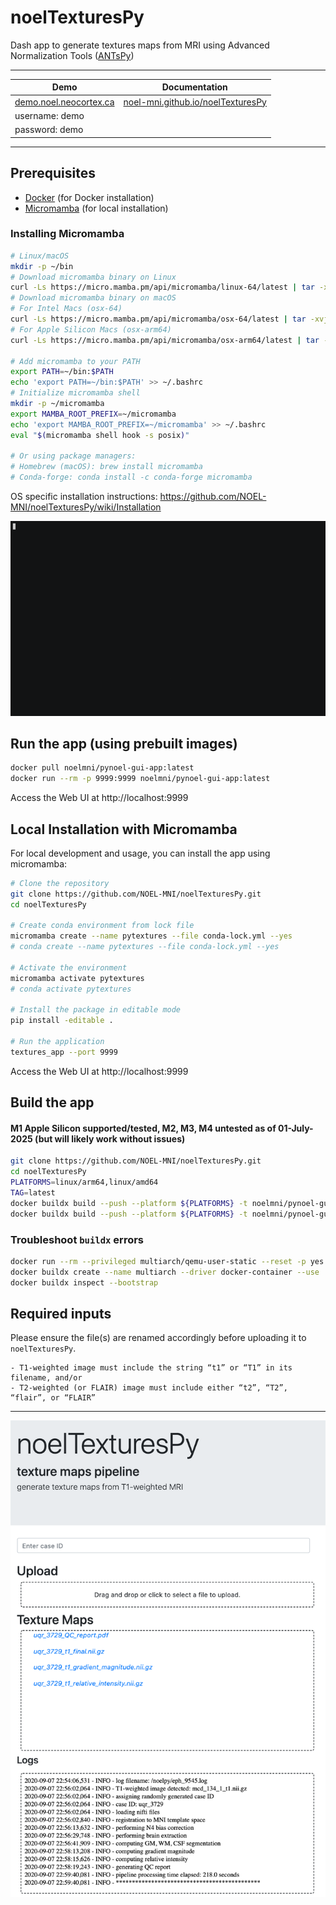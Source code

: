 # noelTexturesPy
Dash app to generate textures maps from MRI using Advanced Normalization Tools ([ANTsPy](https://antspyx.readthedocs.io/en/latest/))
<hr>

| **Demo**                       | **Documentation**                          |
|--------------------------------|--------------------------------------------|
|<a href="https://demo.noel.neocortex.ca" target="_blank">demo.noel.neocortex.ca</a>  | <a href="https://noel-mni.github.io/noelTexturesPy/" target="_blank">noel-mni.github.io/noelTexturesPy</a>  |
| username: demo                 |                                            |
| password: demo                 |                                            |

<hr>


## Prerequisites
- [Docker](https://www.docker.com/get-started) (for Docker installation)
- [Micromamba](https://mamba.readthedocs.io/en/latest/installation/micromamba-installation.html) (for local installation)

### Installing Micromamba
```bash
# Linux/macOS
mkdir -p ~/bin
# Download micromamba binary on Linux
curl -Ls https://micro.mamba.pm/api/micromamba/linux-64/latest | tar -xvj ~/bin/micromamba
# Download micromamba binary on macOS
# For Intel Macs (osx-64)
curl -Ls https://micro.mamba.pm/api/micromamba/osx-64/latest | tar -xvj ~/bin/micromamba
# For Apple Silicon Macs (osx-arm64)
curl -Ls https://micro.mamba.pm/api/micromamba/osx-arm64/latest | tar -xvj ~/bin/micromamba

# Add micromamba to your PATH
export PATH=~/bin:$PATH
echo 'export PATH=~/bin:$PATH' >> ~/.bashrc
# Initialize micromamba shell
mkdir -p ~/micromamba
export MAMBA_ROOT_PREFIX=~/micromamba
echo 'export MAMBA_ROOT_PREFIX=~/micromamba' >> ~/.bashrc
eval "$(micromamba shell hook -s posix)"

# Or using package managers:
# Homebrew (macOS): brew install micromamba
# Conda-forge: conda install -c conda-forge micromamba
```

OS specific installation instructions: https://github.com/NOEL-MNI/noelTexturesPy/wiki/Installation

![Usage noelTexturesPy GIF](images/textures.gif)



## Run the app (using prebuilt images)
```bash
docker pull noelmni/pynoel-gui-app:latest
docker run --rm -p 9999:9999 noelmni/pynoel-gui-app:latest
```
Access the Web UI at http://localhost:9999

## Local Installation with Micromamba
For local development and usage, you can install the app using micromamba:

```bash
# Clone the repository
git clone https://github.com/NOEL-MNI/noelTexturesPy.git
cd noelTexturesPy

# Create conda environment from lock file
micromamba create --name pytextures --file conda-lock.yml --yes
# conda create --name pytextures --file conda-lock.yml --yes

# Activate the environment
micromamba activate pytextures
# conda activate pytextures

# Install the package in editable mode
pip install -editable .

# Run the application
textures_app --port 9999
```

Access the Web UI at http://localhost:9999

## Build the app
#### M1 Apple Silicon supported/tested, M2, M3, M4 untested as of 01-July-2025 (but will likely work without issues)
```bash
git clone https://github.com/NOEL-MNI/noelTexturesPy.git
cd noelTexturesPy
PLATFORMS=linux/arm64,linux/amd64
TAG=latest
docker buildx build --push --platform ${PLATFORMS} -t noelmni/pynoel-gui-base:${TAG} base-docker-image/
docker buildx build --push --platform ${PLATFORMS} -t noelmni/pynoel-gui-app:${TAG} . --build-arg BASE_SHORT_SHA_TAG=${TAG}
```
### Troubleshoot `buildx` errors
```bash
docker run --rm --privileged multiarch/qemu-user-static --reset -p yes
docker buildx create --name multiarch --driver docker-container --use
docker buildx inspect --bootstrap
```

## Required inputs
Please ensure the file(s) are renamed accordingly before uploading it to `noelTexturesPy`.
```
- T1-weighted image must include the string “t1” or “T1” in its filename, and/or
- T2-weighted (or FLAIR) image must include either “t2”, “T2”, “flair”, or “FLAIR”
```

<hr>

![](/images/noelTexturesPyDemo.png?raw=true)
